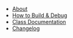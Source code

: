 * [About](https://raw.githubusercontent.com/pikkumyy/sitemap-generator/master/README.md)
* [How to Build & Debug](development.md)
* [Class Documentation](documentation.md)
* [Changelog](https://raw.githubusercontent.com/pikkumyy/sitemap-generator/master/CHANGELOG.md)
